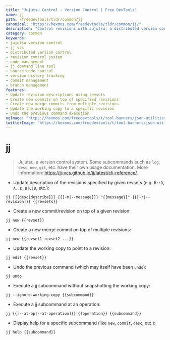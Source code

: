 ```yaml
---
title: "Jujutsu Control - Version Control | Free DevTools"
name: jj
path: /freedevtools/tldr/common/jj
canonical: "https://hexmos.com/freedevtools/tldr/common/jj/"
description: "Control revisions with Jujutsu, a distributed version control system. Manage your project's history and collaborate effectively. Free online tool, no registration required."
category: common
keywords:
- jujutsu version control
- jj vcs
- distributed version control
- revision control system
- code management
- jj command line tool
- source code control
- version history tracking
- commit management
- branch management
features:
- Update revision descriptions using revsets
- Create new commits on top of specified revisions
- Create new merge commits from multiple revisions
- Update the working copy to a specific revision
- Undo the previous command execution
ogImage: "https://hexmos.com/freedevtools/t/tool-banners/json-utilities-banner.png"
twitterImage: "https://hexmos.com/freedevtools/t/tool-banners/json-utilities-banner.png"
---
```


# jj

> Jujutsu, a version control system.
> Some subcommands such as `log`, `desc`, `new`, `git`, etc. have their own usage documentation.
> More information: <https://jj-vcs.github.io/jj/latest/cli-reference/>.

- Update description of the revisions specified by given revsets (e.g. `B::D`, `A..D`, `B|C|D`, etc.):

`jj {{[desc|describe]}} {{[-m|--message]}} "{{message}}" {{[-r|--revision]}} {{revsets}}`

- Create a new commit/revision on top of a given revision:

`jj new {{revset}}`

- Create a new merge commit on top of multiple revisions:

`jj new {{revset1 revset2 ...}}`

- Update the working copy to point to a revision:

`jj edit {{revset}}`

- Undo the previous command (which may itself have been `undo`):

`jj undo`

- Execute a jj subcommand without snapshotting the working copy:

`jj --ignore-working-copy {{subcommand}}`

- Execute a jj subcommand at an operation:

`jj {{[--at-op|--at-operation]}} {{operation}} {{subcommand}}`

- Display help for a specific subcommand (like `new`, `commit`, `desc`, etc.):

`jj help {{subcommand}}`

